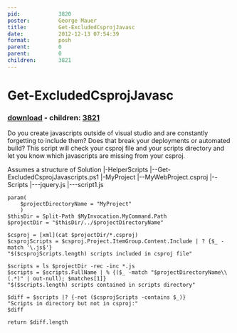 ```yaml
---
pid:            3820
poster:         George Mauer
title:          Get-ExcludedCsprojJavasc
date:           2012-12-13 07:54:39
format:         posh
parent:         0
parent:         0
children:       3821
---
```


# Get-ExcludedCsprojJavasc

### [download](3820.ps1) - children: [3821](3821.md)

Do you create javascripts outside of visual studio and are constantly forgetting to include them? Does that break your deployments or automated build? This script will check your csproj file and your scripts directory and let you know which javascripts are missing from your csproj.

Assumes a structure of
Solution
|-HelperScripts
|--Get-ExcludedCsprojJavascripts.ps1
|-MyProject
|--MyWebProject.csproj
|--Scripts
|---jquery.js
|---script1.js

```posh
param(
    $projectDirectoryName = "MyProject"
    )
$thisDir = Split-Path $MyInvocation.MyCommand.Path
$projectDir = "$thisDir/../$projectDirectoryName"

$csproj = [xml](cat $projectDir/*.csproj)
$csprojScripts = $csproj.Project.ItemGroup.Content.Include | ? {$_ -match '\.js$'}
"$($csprojScripts.length) scripts included in csproj file"

$scripts = ls $projectDir -rec -inc *.js
$scripts = $scripts.FullName | % {($_ -match "$projectDirectoryName\\(.*)" | out-null); $matches[1]}
"$($scripts.length) scripts contained in scripts directory"

$diff = $scripts |? {-not ($csprojScripts -contains $_)}
"Scripts in directory but not in csproj:"
$diff

return $diff.length
```
